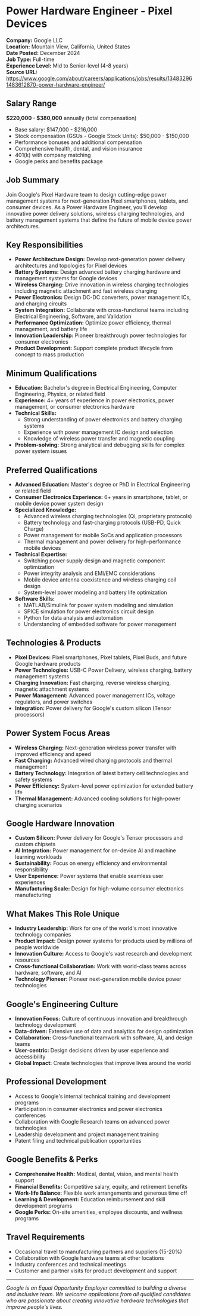 # Power Hardware Engineer - Pixel Devices
**Company:** Google LLC  
**Location:** Mountain View, California, United States  
**Date Posted:** December 2024  
**Job Type:** Full-time  
**Experience Level:** Mid to Senior-level (4-8 years)  
**Source URL:** https://www.google.com/about/careers/applications/jobs/results/134832961483612870-power-hardware-engineer/

## Salary Range
**$220,000 - $380,000** annually (total compensation)
- Base salary: $147,000 - $216,000
- Stock compensation (GSUs - Google Stock Units): $50,000 - $150,000
- Performance bonuses and additional compensation
- Comprehensive health, dental, and vision insurance
- 401(k) with company matching
- Google perks and benefits package

## Job Summary
Join Google's Pixel Hardware team to design cutting-edge power management systems for next-generation Pixel smartphones, tablets, and consumer devices. As a Power Hardware Engineer, you'll develop innovative power delivery solutions, wireless charging technologies, and battery management systems that define the future of mobile device power architectures.

## Key Responsibilities
- **Power Architecture Design:** Develop next-generation power delivery architectures and topologies for Pixel devices
- **Battery Systems:** Design advanced battery charging hardware and management systems for Google devices
- **Wireless Charging:** Drive innovation in wireless charging technologies including magnetic attachment and fast wireless charging
- **Power Electronics:** Design DC-DC converters, power management ICs, and charging circuits
- **System Integration:** Collaborate with cross-functional teams including Electrical Engineering, Software, and Validation
- **Performance Optimization:** Optimize power efficiency, thermal management, and battery life
- **Innovation Leadership:** Pioneer breakthrough power technologies for consumer electronics
- **Product Development:** Support complete product lifecycle from concept to mass production

## Minimum Qualifications
- **Education:** Bachelor's degree in Electrical Engineering, Computer Engineering, Physics, or related field
- **Experience:** 4+ years of experience in power electronics, power management, or consumer electronics hardware
- **Technical Skills:**
  - Strong understanding of power electronics and battery charging systems
  - Experience with power management IC design and selection
  - Knowledge of wireless power transfer and magnetic coupling
- **Problem-solving:** Strong analytical and debugging skills for complex power system issues

## Preferred Qualifications
- **Advanced Education:** Master's degree or PhD in Electrical Engineering or related field
- **Consumer Electronics Experience:** 6+ years in smartphone, tablet, or mobile device power system design
- **Specialized Knowledge:**
  - Advanced wireless charging technologies (Qi, proprietary protocols)
  - Battery technology and fast-charging protocols (USB-PD, Quick Charge)
  - Power management for mobile SoCs and application processors
  - Thermal management and power delivery for high-performance mobile devices
- **Technical Expertise:**
  - Switching power supply design and magnetic component optimization
  - Power integrity analysis and EMI/EMC considerations
  - Mobile device antenna coexistence and wireless charging coil design
  - System-level power modeling and battery life optimization
- **Software Skills:**
  - MATLAB/Simulink for power system modeling and simulation
  - SPICE simulation for power electronics circuit design
  - Python for data analysis and automation
  - Understanding of embedded software for power management

## Technologies & Products
- **Pixel Devices:** Pixel smartphones, Pixel tablets, Pixel Buds, and future Google hardware products
- **Power Technologies:** USB-C Power Delivery, wireless charging, battery management systems
- **Charging Innovation:** Fast charging, reverse wireless charging, magnetic attachment systems
- **Power Management:** Advanced power management ICs, voltage regulators, and power switches
- **Integration:** Power delivery for Google's custom silicon (Tensor processors)

## Power System Focus Areas
- **Wireless Charging:** Next-generation wireless power transfer with improved efficiency and speed
- **Fast Charging:** Advanced wired charging protocols and thermal management
- **Battery Technology:** Integration of latest battery cell technologies and safety systems
- **Power Efficiency:** System-level power optimization for extended battery life
- **Thermal Management:** Advanced cooling solutions for high-power charging scenarios

## Google Hardware Innovation
- **Custom Silicon:** Power delivery for Google's Tensor processors and custom chipsets
- **AI Integration:** Power management for on-device AI and machine learning workloads
- **Sustainability:** Focus on energy efficiency and environmental responsibility
- **User Experience:** Power systems that enable seamless user experiences
- **Manufacturing Scale:** Design for high-volume consumer electronics manufacturing

## What Makes This Role Unique
- **Industry Leadership:** Work for one of the world's most innovative technology companies
- **Product Impact:** Design power systems for products used by millions of people worldwide
- **Innovation Culture:** Access to Google's vast research and development resources
- **Cross-functional Collaboration:** Work with world-class teams across hardware, software, and AI
- **Technology Pioneer:** Pioneer next-generation mobile device power technologies

## Google's Engineering Culture
- **Innovation Focus:** Culture of continuous innovation and breakthrough technology development
- **Data-driven:** Extensive use of data and analytics for design optimization
- **Collaboration:** Cross-functional teamwork with software, AI, and design teams
- **User-centric:** Design decisions driven by user experience and accessibility
- **Global Impact:** Create technologies that improve lives around the world

## Professional Development
- Access to Google's internal technical training and development programs
- Participation in consumer electronics and power electronics conferences
- Collaboration with Google Research teams on advanced power technologies
- Leadership development and project management training
- Patent filing and technical publication opportunities

## Google Benefits & Perks
- **Comprehensive Health:** Medical, dental, vision, and mental health support
- **Financial Benefits:** Competitive salary, equity, and retirement benefits
- **Work-life Balance:** Flexible work arrangements and generous time off
- **Learning & Development:** Education reimbursement and skill development programs
- **Google Perks:** On-site amenities, employee discounts, and wellness programs

## Travel Requirements
- Occasional travel to manufacturing partners and suppliers (15-20%)
- Collaboration with Google hardware teams at other locations
- Industry conferences and technical meetings
- Customer and partner visits for product development and support

---
*Google is an Equal Opportunity Employer committed to building a diverse and inclusive team. We welcome applications from all qualified candidates who are passionate about creating innovative hardware technologies that improve people's lives.*